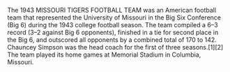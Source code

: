 The 1943 MISSOURI TIGERS FOOTBALL TEAM was an American football team that represented the University of Missouri in the Big Six Conference (Big 6) during the 1943 college football season. The team compiled a 6–3 record (3–2 against Big 6 opponents), finished in a tie for second place in the Big 6, and outscored all opponents by a combined total of 170 to 142. Chauncey Simpson was the head coach for the first of three seasons.[1][2] The team played its home games at Memorial Stadium in Columbia, Missouri.
